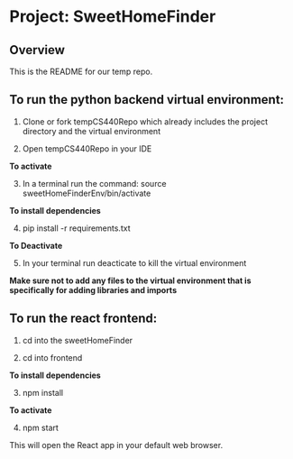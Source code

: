 # Project: SweetHomeFinder

## Overview

This is the README for our temp repo.

## To run the python backend virtual environment:

1. Clone or fork tempCS440Repo which already includes the project directory and the virtual environment

2. Open tempCS440Repo in your IDE

**To activate**

3. In a terminal run the command: source sweetHomeFinderEnv/bin/activate

**To install dependencies**

4. pip install -r requirements.txt 

**To Deactivate**

5. In your terminal run deacticate to kill the virtual environment

**Make sure not to add any files to the virtual environment that is specifically for adding libraries and imports**

## To run the react frontend:

1. cd into the sweetHomeFinder

2. cd into frontend

**To install dependencies**

3. npm install

**To activate**

4. npm start

This will open the React app in your default web browser.
